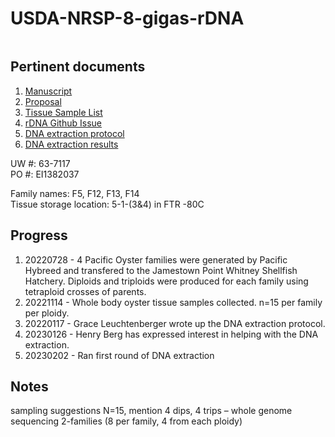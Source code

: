 # USDA-NRSP-8-gigas-rDNA

![]()

## Pertinent documents
1. [Manuscript]()
2. [Proposal](https://github.com/mattgeorgephd/USDA-NRSP-8-gigas-rDNA/blob/939c3271038ea9007e09eb1bd4ca4151e1636aad/proposal/George-NRSP8_2022.pdf)
3. [Tissue Sample List](https://github.com/mattgeorgephd/USDA-NRSP-8-gigas-rDNA/blob/f83756e93d4fb7ebf40c31b2095f9e4749f7cff3/morphometrics/morphometrics.xlsx)
4. [rDNA Github Issue](https://github.com/RobertsLab/resources/issues/1304)
5. [DNA extraction protocol](https://docs.google.com/document/d/1_qi5NZfPaGzD9gh-u01s8uGYy2OMPolZeltc9XMIE9M/edit?usp=sharing)
6. [DNA extraction results](https://docs.google.com/spreadsheets/d/1mT-RngtGx3yUCDWR5lFlwokGhHqkjkrOQ7xhuaMOPes/edit?usp=sharing)

UW #: 63-7117 </br>
PO #: EI1382037

Family names: F5, F12, F13, F14 </br>
Tissue storage location: 5-1-(3&4) in FTR -80C

## Progress
1. 20220728 - 4 Pacific Oyster families were generated by Pacific Hybreed and transfered to the Jamestown Point Whitney Shellfish Hatchery. Diploids and triploids were produced for each family using tetraploid crosses of parents. 
2. 20221114 - Whole body oyster tissue samples collected. n=15 per family per ploidy.
3. 20220117 - Grace Leuchtenberger wrote up the DNA extraction protocol.
4. 20230126 - Henry Berg has expressed interest in helping with the DNA extraction.
5. 20230202 - Ran first round of DNA extraction

## Notes
sampling suggestions
N=15, mention
4 dips, 4 trips – whole genome sequencing 
2-families (8 per family, 4 from each ploidy)
